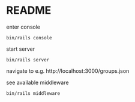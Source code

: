 # README

enter console
```
bin/rails console
```

start server
```
bin/rails server
```

navigate to e.g. http://localhost:3000/groups.json

see available middleware
```
bin/rails middleware
```

